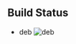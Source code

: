 ## Build Status
* deb ![deb](https://buildbot.hippocampus-robotics.net/plugins/badges/uvms_msgs-deb-builder.svg)
